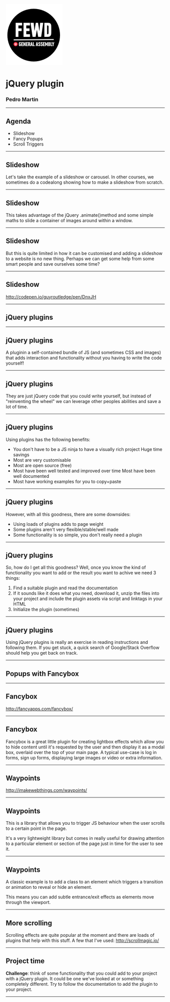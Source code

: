 ![GeneralAssemb.ly](../../img/icons/FEWD_Logo.png)

# jQuery plugin

### Pedro Martin

---

## Agenda

* Slideshow
* Fancy Popups
* Scroll Triggers

---

## Slideshow

Let's take the example of a slideshow or carousel.
In other courses, we sometimes do a codealong showing how to make a slideshow from scratch.

---

## Slideshow

This takes advantage of the jQuery .animate()method and some simple maths to slide a container of images around within a window.

---

## Slideshow

But this is quite limited in how it can be customised and adding a slideshow to a website is no new thing.
Perhaps we can get some help from some smart people and save ourselves some time?

---

## Slideshow

http://codepen.io/guyroutledge/pen/DnxJH

---

## jQuery plugins

---

## jQuery plugins

A pluginin a self-contained bundle of JS (and sometimes CSS and images) that adds interaction and functionality without you having to write the code yourself!

---

## jQuery plugins

They are just jQuery code that you could write yourself, but instead of "reinventing the wheel" we can leverage other peoples abilities and save a lot of time.

---

## jQuery plugins

Using plugins has the following benefits:

* You don't have to be a JS ninja to have a visually rich project Huge time savings
* Most are very customisable
* Most are open source (free)
* Most have been well tested and improved over time Most have been well documented
* Most have working examples for you to copy+paste

---

## jQuery plugins

However, with all this goodness, there are some downsides:

* Using loads of plugins adds to page weight
* Some plugins aren't very flexible/stable/well made
* Some functionality is so simple, you don't really need a plugin

---

## jQuery plugins

So, how do I get all this goodness?
Well, once you know the kind of functionality you want to add or the result you want to achive we need 3 things:

1.  Find a suitable plugin and read the documentation
2.  If it sounds like it does what you need, download it, unzip the files into your project and include the plugin assets via script and linktags in your HTML
3.  Initialize the plugin (sometimes)

---

## jQuery plugins

Using jQuery plugins is really an exercise in reading instructions and following them.
If you get stuck, a quick search of Google/Stack Overflow should help you get back on track.

---

## Popups with Fancybox

---

## Fancybox

http://fancyapps.com/fancybox/

---

## Fancybox

Fancybox is a great little plugin for creating lightbox effects which allow you to hide content until it's requested by the user and then display it as a modal box, overlaid over the top of your main page.
A typical use-case is log in forms, sign up forms, displaying large images or video or extra information.

---

## Waypoints

http://imakewebthings.com/waypoints/

---

## Waypoints

This is a library that allows you to trigger JS behaviour when the user scrolls to a certain point in the page.

It's a very lightweight library but comes in really useful for drawing attention to a particular element or section of the page just in time for the user to see it.

---

## Waypoints

A classic example is to add a class to an element which triggers a transition or animation to reveal or hide an element.

This means you can add subtle entrance/exit effects as elements move through the viewport.

---

## More scrolling

Scrolling effects are quite popular at the moment and there are loads of plugins that help with this stuff. A few that I've used:
http://scrollmagic.io/

---

## Project time

**Challenge**: think of some functionality that you could add to your project with a jQuery plugin. It could be one we've looked at or something completely different.
Try to follow the documentation to add the plugin to your project.

---
